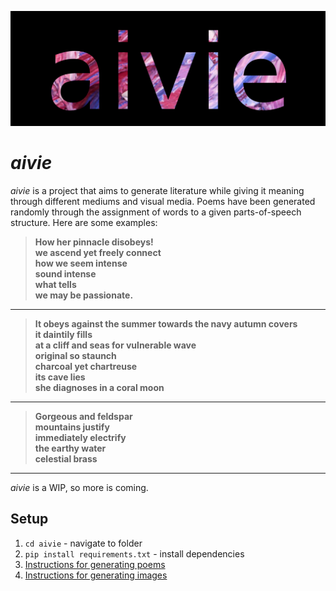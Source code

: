 ![](./data_img/logo.png)

# ***aivie***

*aivie* is a project that aims to generate literature while giving it meaning through different mediums and visual media. Poems have been generated randomly through the assignment of words to a given parts-of-speech structure. Here are some examples:
>**How her pinnacle disobeys!<br>
we ascend yet freely connect<br>
how we seem intense<br>
sound intense<br>
what tells<br>
we may be passionate.**
___
>**It obeys against the summer towards the navy autumn covers<br>
it daintily fills<br>
at a cliff and seas for vulnerable wave<br>
original so staunch<br>
charcoal yet chartreuse<br>
its cave lies<br>
she diagnoses in a coral moon<br>**
___
>**Gorgeous and feldspar<br>
mountains justify<br>
immediately  electrify<br>
the earthy water<br>
celestial brass**<br>
___
*aivie* is a WIP, so more is coming.<br>

## Setup
1. `cd aivie` - navigate to folder
2. `pip install requirements.txt` - install dependencies
3. [Instructions for generating poems](./src_poem/INFO.md)
4. [Instructions for generating images](./src_generation/INFO.md)
